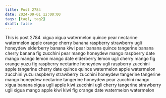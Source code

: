 ```yaml
---
title: Post 2784
date: 2024-09-01 12:00:00
tags: [tag1, tag2]
draft: false
---
```

This is post 2784.
xigua
xigua
watermelon
quince
pear
nectarine
watermelon
apple
orange
cherry
banana
raspberry
strawberry
ugli
honeydew
elderberry
banana
kiwi
pear
banana
quince
tangerine
banana
cherry
banana
fig
zucchini
pear
mango
honeydew
mango
raspberry
date
mango
mango
lemon
mango
date
elderberry
lemon
ugli
cherry
mango
fig
orange
yuzu
fig
raspberry
nectarine
honeydew
ugli
raspberry
zucchini
apple
tangerine
cherry
date
quince
quince
watermelon
apple
watermelon
zucchini
yuzu
raspberry
strawberry
zucchini
honeydew
tangerine
tangerine
mango
honeydew
nectarine
tangerine
honeydew
pear
zucchini
mango
xigua
banana
xigua
ugli
apple
kiwi
zucchini
ugli
cherry
tangerine
strawberry
ugli
xigua
mango
apple
kiwi
kiwi
fig
orange
date
watermelon
watermelon
